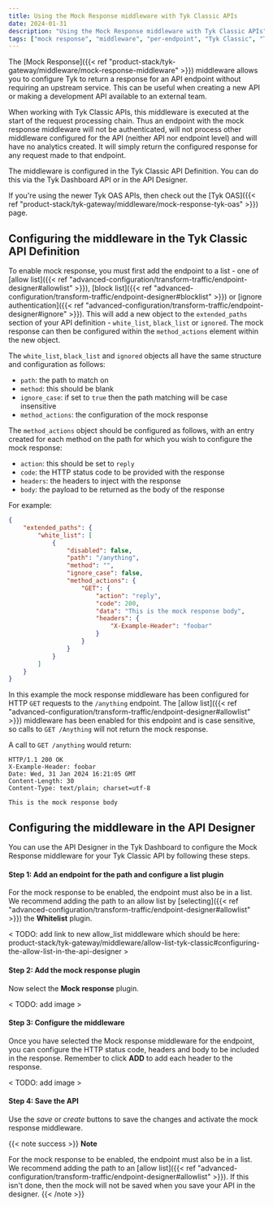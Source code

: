 ```yaml
---
title: Using the Mock Response middleware with Tyk Classic APIs
date: 2024-01-31
description: "Using the Mock Response middleware with Tyk Classic APIs"
tags: ["mock response", "middleware", "per-endpoint", "Tyk Classic", "Tyk Classic API"]
---
```


The [Mock Response]({{< ref "product-stack/tyk-gateway/middleware/mock-response-middleware" >}}) middleware allows you to configure Tyk to return a response for an API endpoint without requiring an upstream service. This can be useful when creating a new API or making a development API available to an external team.

When working with Tyk Classic APIs, this middleware is executed at the start of the request processing chain. Thus an endpoint with the mock response middleware will not be authenticated, will not process other middleware configured for the API (neither API nor endpoint level) and will have no analytics created.  It will simply return the configured response for any request made to that endpoint.

The middleware is configured in the Tyk Classic API Definition. You can do this via the Tyk Dashboard API or in the API Designer.

If you're using the newer Tyk OAS APIs, then check out the [Tyk OAS]({{< ref "product-stack/tyk-gateway/middleware/mock-response-tyk-oas" >}}) page.

## Configuring the middleware in the Tyk Classic API Definition
To enable mock response, you must first add the endpoint to a list - one of [allow list]({{< ref "advanced-configuration/transform-traffic/endpoint-designer#allowlist" >}}), [block list]({{< ref "advanced-configuration/transform-traffic/endpoint-designer#blocklist" >}}) or [ignore authentication]({{< ref "advanced-configuration/transform-traffic/endpoint-designer#ignore" >}}). This will add a new object to the `extended_paths` section of your API definition - `white_list`, `black_list` or `ignored`. The mock response can then be configured within the `method_actions` element within the new object.

The `white_list`, `black_list` and `ignored` objects all have the same structure and configuration as follows:
 - `path`: the path to match on
 - `method`: this should be blank
 - `ignore_case`: if set to `true` then the path matching will be case insensitive
 - `method_actions`: the configuration of the mock response

The `method_actions` object should be configured as follows, with an entry created for each method on the path for which you wish to configure the mock response:
 - `action`: this should be set to `reply`
 - `code`: the HTTP status code to be provided with the response
 - `headers`: the headers to inject with the response
 - `body`: the payload to be returned as the body of the response

For example:
```.json  {linenos=true, linenostart=1}
{
    "extended_paths": {
        "white_list": [
            {
                "disabled": false,
                "path": "/anything",
                "method": "",
                "ignore_case": false,
                "method_actions": {
                    "GET": {
                        "action": "reply",
                        "code": 200,
                        "data": "This is the mock response body",
                        "headers": {
                            "X-Example-Header": "foobar"
                        }
                    }          
                }
            }
        ]
    }
}
```

In this example the mock response middleware has been configured for HTTP `GET` requests to the `/anything` endpoint. The [allow list]({{< ref "advanced-configuration/transform-traffic/endpoint-designer#allowlist" >}}) middleware has been enabled for this endpoint and is case sensitive, so calls to `GET /Anything` will not return the mock response.

A call to `GET /anything` would return:

```
HTTP/1.1 200 OK
X-Example-Header: foobar
Date: Wed, 31 Jan 2024 16:21:05 GMT
Content-Length: 30
Content-Type: text/plain; charset=utf-8

This is the mock response body
```

## Configuring the middleware in the API Designer
You can use the API Designer in the Tyk Dashboard to configure the Mock Response middleware for your Tyk Classic API by following these steps.


#### Step 1: Add an endpoint for the path and configure a list plugin
For the mock response to be enabled, the endpoint must also be in a list. We recommend adding the path to an allow list by [selecting]({{< ref "advanced-configuration/transform-traffic/endpoint-designer#allowlist" >}}) the **Whitelist** plugin.

< TODO: add link to new allow_list middleware which should be here: product-stack/tyk-gateway/middleware/allow-list-tyk-classic#configuring-the-allow-list-in-the-api-designer >

#### Step 2: Add the mock response plugin
Now select the **Mock response** plugin.

< TODO: add image >

#### Step 3: Configure the middleware
Once you have selected the Mock response middleware for the endpoint, you can configure the HTTP status code, headers and body to be included in the response. Remember to click **ADD** to add each header to the response.

< TODO: add image >

#### Step 4: Save the API
Use the *save* or *create* buttons to save the changes and activate the mock response middleware.
 
{{< note success >}}
**Note**  

For the mock response to be enabled, the endpoint must also be in a list. We recommend adding the path to an [allow list]({{< ref "advanced-configuration/transform-traffic/endpoint-designer#allowlist" >}}). If this isn't done, then the mock will not be saved when you save your API in the designer.
{{< /note >}}
